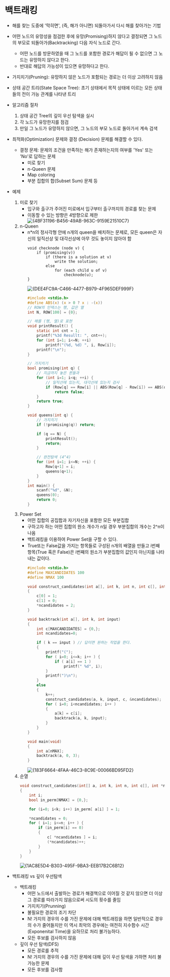 # 백트래킹
* 해를 찾는 도중에 '막히면', (즉, 해가 아니면) 되돌아가서 다시 해를 찾아가는 기법
* 어떤 노드의 유망성을 점검한 후에 유망(Promising)하지 않다고 결정되면 그 노드의 부모로 되돌아가(Backtracking) 다음 자식 노드로 간다.
  * 어떤 노드를 방문하였을 때 그 노드를 포함한 경로가 해답이 될 수 없으면 그 노드는 유망하지 않다고 한다.
  * 반대로 해답의 가능성이 있으면 유망하다고 한다.
* 가지치기(Pruning): 유망하지 않은 노드가 포함되는 경로는 더 이상 고려하지 않음
* 상태 공간 트리(State Space Tree): 초기 상태에서 목적 상태에 이르는 모든 상태들의 전이 가능 관계를 나타낸 트리
* 알고리즘 절차
  1. 상태 공간 Tree의 깊이 우선 탐색을 실시
  2. 각 노드가 유망한지를 점검
  3. 만일 그 노드가 유망하지 않으면, 그 노드의 부모 노드로 돌아가서 계속 검색
* 최적화(Optimization) 문제와 결정 (Decision) 문제를 해결할 수 있다.
  * 결정 문제: 문제의 조건을 만족하는 해가 존재하는지의 여부를 'Yes' 또는 'No'로 답하는 문제
    * 미로 찾기
    * n-Queen 문제
    * Map coloring
    * 부분 집합의 합(Subset Sum) 문제 등
* 예제
  1. 미로 찾기
     * 입구와 출구가 주어진 미로에서 입구부터 출구까지의 경로를 찾는 문제
     * 이동할 수 있는 방향은 4방향으로 제한
        ![{4BF31196-B456-49AB-963C-9159E21510C7}](https://user-images.githubusercontent.com/55786368/226828948-792ba0b1-6729-43de-97b5-12e4ad88fdd6.png)
  2. n-Queen
      * n*n의 정사각형 안에 n개의 queen을 배치하는 문제로, 모든 queen은 자신의 일직선상 및 대각선상에 아무 것도 놓이지 않아야 함
        ```
        void checknode (node v) {
            if (promising(v))
                if (there is a solution at v)
                    write the solution;
                else
                    for (each child u of v)
                        checknode(u);
        }
        ```
        ![{DEE4FC9A-C466-4477-B979-4F965DEF999F}](https://user-images.githubusercontent.com/55786368/226832021-297f4231-e413-48eb-ad2f-9390d3d78e7c.png)
        ```c
        #include <stdio.h>
        #define ABS(x) (x > 0 ? x : -(x))
        // ROW의 인덱스는 행, 값은 열
        int N, ROW[100] = {0};

        // 해를 (행, 열)로 표현
        void printResult() {
            static int cnt = 1;
            printf("%3d Resullt: ", cnt++);
            for (int i=1; i<=N; ++i)
                printf("(%d, %d) ", i, Row[i]);
            printf("\n");
        }

        // 가지치기
        bool promising(int q) {
            // 지금까지 놓은 퀸들과
            for (int i=1; i<q; ++i) {
                // 일직선에 있는지, 대각선에 있는지 검사
                if (Row[q] == Row[i] || ABS(Row[q] - Row[i]) == ABS(q-i))
                    return false;
            }
            return true;
        }

        void queens(int q) {
            // 가지치기
            if (!promising(q)) return;

            if (q == N) {
                printResult();
                return;
            }

            // 완전탐색 (4^4)
            for (int i=1; i<=N; ++i) {
                Row[q+1] = i;
                queens(q+1);
            }
        }
        int main() {
            scanf("%d", &N);
            queens(0);
            return 0;
        }
        ```
    3. Power Set
       * 어떤 집합의 공집합과 자기자신을 포함한 모든 부분집합
       * 구하고자 하는 어떤 집합의 원소 개수가 n일 경우 부분집합의 개수는 2^n이 나옴
       * 백트래킹을 이용하여 Power Set을 구할 수 있다.
       * True또는 False값을 가지는 항목들로 구성된 n개의 배열을 만들고 i번째 항목(True 혹은 False)은 i번째의 원소가 부분집합의 값인지 아닌지를 나타내는 값이다.
            ```c
            #include <stdio.h>
            #define MAXCANDIDATES 100
            #define NMAX 100

            void construct_candidates(int a[], int k, int n, int c[], int* ncandidates)
            {
                c[0] = 1;
                c[1] = 0;
                *ncandidates = 2;
            }

            void backtrack(int a[], int k, int input) 
            {
                int c[MAXCANDIDATES] = {0,};
                int ncandidates=0;

                if ( k == input ) // 답이면 원하는 작업을 한다.
                {
                    printf("(");
                    for ( i=0; i<=k; i++ ) {
                        if ( a[i] == 1 )
                            printf(" %d", i);
                    }
                    printf(")\n");
                }
                else
                {
                    k++;
                    construct_candidates(a, k, input, c, &ncandidates);
                    for ( i=0; i<ncandidates; i++ ) 
                    {
                        a[k] = c[i];
                        backtrack(a, k, input);
                    }
                }
            }

            void main(void)
            {
                int a[nMAX];
                backtrack(a, 0, 3);
            }
            ```
            ![{183F6664-4FAA-46C3-8C9E-00066BD95FD2}](https://user-images.githubusercontent.com/55786368/226836679-b5430dea-27e3-4041-894c-f78b3574afba.png)
    4. 순열
        ```c
        void construct_candidates(int[] a, int k, int n, int c[], int *ncandidates)
        {
            int i;
            bool in_perm[NMAX] = {0,};

            for (i=0; i<k; i++) in_perm[ a[i] ] = 1;

            *ncandidates = 0;
            for ( i=1; i<=n; i++ ) {
                if (in_perm[i] == 0)
                {
                    c[ *ncandidates ] = i;
                    (*ncandidates)++;
                }
            }
        }
        ```
        ![{1AC8E5D4-B303-495F-9BA3-EEB17B2C6B12}](https://user-images.githubusercontent.com/55786368/226840088-578adcd0-367d-479d-88e8-39e78c2ee503.png)

* 백트래킹 vs 깊이 우선탐색
  * 백트래킹
    * 어떤 노드에서 출발하는 경로가 해결책으로 이어질 것 같지 않으면 더 이상 그 경로를 따라가지 않음으로써 시도의 횟수를 줄임
    * 가지치기(Prunning)
    * 불필요한 경로의 조기 차단
    * N! 가지의 경우의 수를 가진 문제에 대해 백트래킹을 하면 일반적으로 경우의 수가 줄어들지만 이 역시 최악의 경우에는 여전히 지수함수 시간(Exponenital Time)을 요하므로 처리 불가능하다.
    * 모든 후보를 검사하지 않음
  * 깊이 우선 탐색(DFS)
    * 모든 경로를 추적
    * N! 가지의 경우의 수를 가진 문제에 대해 깊이 우선 탐색을 가하면 처리 불가능한 문제
    * 모든 후보를 검사함
